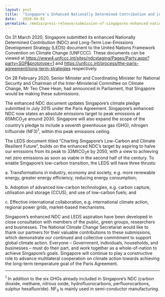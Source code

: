 ```yaml
---
layout: post
title:  "Singapore's Enhanced Nationally Determined Contribution and Long-Term Low-Emissions Development Strategy"
date:   2020-04-01
permalink: /media/press-release/submission-of-singapores-enhanced-nationally-determined-contribution-and-long-term-low-emissions-development-strategy/
---
```




On 31 March 2020, Singapore submitted its enhanced Nationally Determined Contribution (NDC) and Long-Term Low-Emissions Development Strategy (LEDS) document to the United Nations Framework Convention on Climate Change (UNFCCC). These documents can be viewed at [<a href="https://www4.unfccc.int/sites/ndcstaging/Pages/Party.aspx?party=SGP&prototype=1" target="_blank">https://www4.unfccc.int/sites/ndcstaging/Pages/Party.aspx?party=SGP&prototype=1</a>](https://www4.unfccc.int/sites/ndcstaging/Pages/Party.aspx?party=SGP&prototype=1) and [<a href="https://unfccc.int/process/the-paris-agreement/long-term-strategies" target="_blank">https://unfccc.int/process/the-paris-agreement/long-term-strategies</a>](https://unfccc.int/process/the-paris-agreement/long-term-strategies)  respectively.




On 28 February 2020, Senior Minister and Coordinating Minister for National Security and Chairman of the Inter-Ministerial Committee on Climate Change, Mr Teo Chee Hean, had announced in Parliament, that Singapore would be making  these submissions.

The enhanced NDC document updates Singapore’s climate pledge submitted in July 2015 under the Paris Agreement. Singapore’s enhanced NDC now states an absolute emissions target to peak emissions at 65MtCO<sub>2</sub>e around 2030. Singapore will also expand the scope of the country’s pledge to include a seventh greenhouse gas (GHG), nitrogen trifluoride (NF3)<sup>1</sup>, within this peak emissions ceiling.

The LEDS document titled “Charting Singapore’s Low-Carbon and Climate Resilient Future”, builds on the enhanced NDC’s target by aspiring to halve our emissions from its peak to 33MtCO<sub>2</sub>e by 2050, with a view to achieving net zero emissions as soon as viable in the second half of the century. To enable Singapore’s low-carbon transition, the LEDS will have three thrusts:

a.	Transformations in industry, economy and society, e.g. more renewable energy, greater energy efficiency, reducing energy consumption;

b.	Adoption of advanced low-carbon technologies, e.g. carbon capture, utilisation and storage (CCUS), and use of low-carbon fuels; and

c.	Effective international collaboration, e.g. international climate action, regional power grids, market-based mechanisms. 


Singapore’s enhanced NDC and LEDS aspiration have been developed in close consultation with members of the public, green groups, researchers and businesses. The National Climate Change Secretariat would like to thank our partners for their valuable contributions to these submissions, which demonstrate our continued and collective commitment to support global climate action. Everyone – Government, individuals, households, and businesses – must do their part, and work together as a whole-of-nation to achieve Singapore’s goals. Singapore will continue to play a constructive role to advance multilateral cooperation on climate action towards achieving the long-term temperature goal of the Paris Agreement.



----------
<sup>1</sup> In addition to the six GHGs already included in Singapore’s NDC (carbon dioxide, methane, nitrous oxide, hydrofluorocarbons, perfluorocarbons, sulphur hexafluoride). NF<sub>3</sub> is mainly used in semi-conductor manufacturing.

